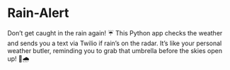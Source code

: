 # Rain-Alert
Don’t get caught in the rain again! ☔ This Python app checks the weather and sends you a text via Twilio if rain’s on the radar. It’s like your personal weather butler, reminding you to grab that umbrella before the skies open up! 📲🌧️
